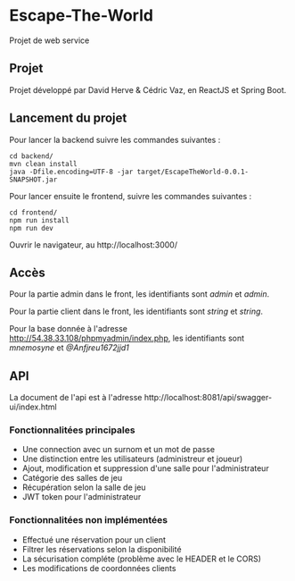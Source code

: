 # Escape-The-World

Projet de web service

## Projet

Projet développé par David Herve & Cédric Vaz, en ReactJS et Spring Boot.

## Lancement du projet

Pour lancer la backend suivre les commandes suivantes :

```
cd backend/
mvn clean install
java -Dfile.encoding=UTF-8 -jar target/EscapeTheWorld-0.0.1-SNAPSHOT.jar
```

Pour lancer ensuite le frontend, suivre les commandes suivantes :

```
cd frontend/
npm run install
npm run dev
```

Ouvrir le navigateur, au http://localhost:3000/

## Accès

Pour la partie admin dans le front, les identifiants sont *admin* et *admin*.

Pour la partie client dans le front, les identifiants sont *string* et *string*.

Pour la base donnée à l'adresse http://54.38.33.108/phpmyadmin/index.php, les identifiants sont *mnemosyne* et *@Anfjreu1672jjd1*

## API

La document de l'api est à l'adresse http://localhost:8081/api/swagger-ui/index.html

### Fonctionnalitées principales

- Une connection avec un surnom et un mot de passe
- Une distinction entre les utilisateurs (administreur et joueur)
- Ajout, modification et suppression d'une salle pour l'administrateur
- Catégorie des salles de jeu
- Récupération selon la salle de jeu
- JWT token pour l'administrateur

### Fonctionnalitées non implémentées

- Effectué une réservation pour un client
- Filtrer les réservations selon la disponibilité
- La sécurisation compléte (problème avec le HEADER et le CORS)
- Les modifications de coordonnées clients
